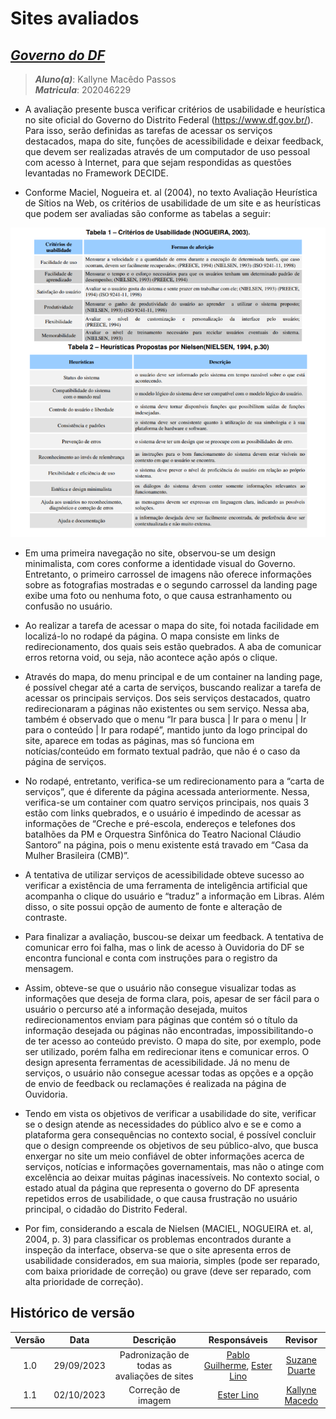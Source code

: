 # **Sites avaliados**

## [_Governo do DF_](https://www.df.gov.br/)

> **_Aluno(a)_**: Kallyne Macêdo Passos  
> **_Matricula_**: 202046229

* A avaliação presente busca verificar critérios de usabilidade e heurística no site oficial do Governo do Distrito Federal (<https://www.df.gov.br/>). Para isso, serão definidas as tarefas de acessar os serviços destacados, mapa do site, funções de acessibilidade e deixar feedback, que devem ser realizadas através de um computador de uso pessoal com acesso à Internet, para que sejam respondidas as questões levantadas no Framework DECIDE.

* Conforme Maciel, Nogueira et. al (2004), no texto Avaliação Heurística de Sítios na Web, os critérios de usabilidade de um site e as heurísticas que podem ser avaliadas são conforme as tabelas a seguir:

![Avaliação Heurística](../../assets/images/AvaliacaoHeuristicaKallyne.png)

* Em uma primeira navegação no site, observou-se um design minimalista, com cores conforme a identidade visual do Governo. Entretanto, o primeiro carrossel de imagens não oferece informações sobre as fotografias mostradas e o segundo carrossel da landing page exibe uma foto ou nenhuma foto, o que causa estranhamento ou confusão no usuário.

* Ao realizar a tarefa de acessar o mapa do site, foi notada facilidade em localizá-lo no rodapé da página. O mapa consiste em links de redirecionamento, dos quais seis estão quebrados. A aba de comunicar erros retorna void, ou seja, não acontece ação após o clique.

* Através do mapa, do menu principal e de um container na landing page, é possível chegar até a carta de serviços, buscando realizar a tarefa de acessar os principais serviços. Dos seis serviços destacados, quatro redirecionaram a páginas não existentes ou sem serviço. Nessa aba, também é observado que o menu “Ir para busca | Ir para o menu | Ir para o conteúdo | Ir para rodapé”, mantido junto da logo principal do site, aparece em todas as páginas, mas só funciona em notícias/conteúdo em formato textual padrão, que não é o caso da página de serviços.

* No rodapé, entretanto, verifica-se um redirecionamento para a “carta de serviços”, que é diferente da página acessada anteriormente. Nessa, verifica-se um container com quatro serviços principais, nos quais 3 estão com links quebrados, e o usuário é impedindo de acessar as informações de “Creche e pré-escola, endereços e telefones dos batalhões da PM e Orquestra Sinfônica do Teatro Nacional Cláudio Santoro” na página, pois o menu existente está travado em “Casa da Mulher Brasileira (CMB)”.

* A tentativa de utilizar serviços de acessibilidade obteve sucesso ao verificar a existência de uma ferramenta de inteligência artificial que acompanha o clique do usuário e “traduz” a informação em Libras. Além disso, o site possui opção de aumento de fonte e alteração de contraste.

* Para finalizar a avaliação, buscou-se deixar um feedback. A tentativa de comunicar erro foi falha, mas o link de acesso à Ouvidoria do DF se encontra funcional e conta com instruções para o registro da mensagem.

* Assim, obteve-se que o usuário não consegue visualizar todas as informações que deseja de forma clara, pois, apesar de ser fácil para o usuário o percurso até a informação desejada, muitos redirecionamentos enviam para páginas que contém só o título da informação desejada ou páginas não encontradas, impossibilitando-o de ter acesso ao conteúdo previsto. O mapa do site, por exemplo, pode ser utilizado, porém falha em redirecionar itens e comunicar erros. O design apresenta ferramentas de acessibilidade. Já no menu de serviços, o usuário não consegue acessar todas as opções e a opção de envio de feedback ou reclamações é realizada na página de Ouvidoria.

* Tendo em vista os objetivos de verificar a usabilidade do site, verificar se o design atende as necessidades do público alvo e se e como a plataforma gera consequências no contexto social, é possível concluir que o design compreende os objetivos de seu público-alvo, que busca enxergar no site um meio confiável de obter informações acerca de serviços, notícias e informações governamentais, mas não o atinge com excelência ao deixar muitas páginas inacessíveis. No contexto social, o estado atual da página que representa o governo do DF apresenta repetidos erros de usabilidade, o que causa frustração no usuário principal, o cidadão do Distrito Federal.

* Por fim, considerando a escala de Nielsen (MACIEL, NOGUEIRA et. al, 2004, p. 3) para classificar os problemas encontrados durante a inspeção da interface, observa-se que o site
apresenta erros de usabilidade considerados, em sua maioria, simples (pode ser reparado, com baixa prioridade de correção) ou grave (deve ser reparado, com alta prioridade de correção).

## Histórico de versão

| Versão |    Data    |                  Descrição                   |      Responsáveis      |    Revisor    |
| :----: | :--------: | :------------------------------------------: | :--------------------: | :-----------: |
|  1.0   | 29/09/2023 | Padronização de todas as avaliações de sites | [Pablo Guilherme](https://github.com/PabloGJBS), [Ester Lino](https://github.com/esteerlino) | [Suzane Duarte](https://github.com/suzaneduarte) |
|  1.1   | 02/10/2023 | Correção de imagem | [Ester Lino](https://github.com/esteerlino) | [Kallyne Macedo](https://github.com/kalipassos) |
